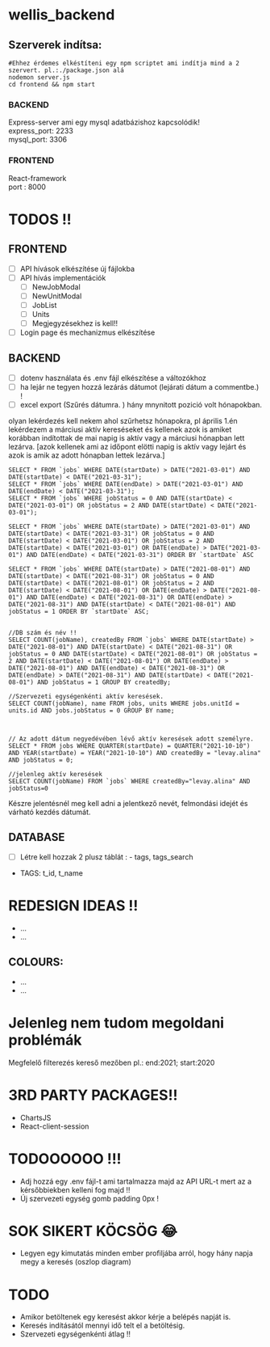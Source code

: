 # wellis_backend
## Szerverek indítsa: 
```SH
#Ehhez érdemes elkéstíteni egy npm scriptet ami indítja mind a 2 szervert. pl.:./package.json alá
nodemon server.js
cd frontend && npm start
```
### BACKEND
Express-server ami egy mysql adatbázishoz kapcsolódik!  
express_port: 2233  
mysql_port: 3306  

### FRONTEND
React-framework  
port
: 8000  

# TODOS !!

## FRONTEND
- [ ] API hívások elkészítése új fájlokba
- [ ] API hívás implementációk 
  - [ ] NewJobModal
  - [ ] NewUnitModal
  - [ ] JobList
  - [ ] Units
  - [ ] Megjegyzésekhez is kell!!
- [ ] Login page és mechanizmus elkészítése

## BACKEND
- [ ] dotenv használata és .env fájl elkészítése a változókhoz
- [ ] ha lejár ne tegyen hozzá lezárás dátumot (lejárati dátum a commentbe.) ! 
- [ ] excel export (Szűrés dátumra. ) hány mnynitott pozició volt hónapokban.

olyan lekérdezés kell nekem ahol szűrhetsz hónapokra, pl április 1.én lekérdezem a márciusi aktív kereséseket és kellenek azok is amiket korábban indítottak de mai napig is aktív vagy a márciusi hónapban lett lezárva.  [azok kellenek ami az időpont elötti napig is aktív vagy lejárt és azok is amik az adott hónapban lettek lezárva.] 

```
SELECT * FROM `jobs` WHERE DATE(startDate) > DATE("2021-03-01") AND DATE(startDate) < DATE("2021-03-31");
SELECT * FROM `jobs` WHERE DATE(endDate) > DATE("2021-03-01") AND DATE(endDate) < DATE("2021-03-31");
SELECT * FROM `jobs` WHERE jobStatus = 0 AND DATE(startDate) < DATE("2021-03-01") OR jobStatus = 2 AND DATE(startDate) < DATE("2021-03-01");

SELECT * FROM `jobs` WHERE DATE(startDate) > DATE("2021-03-01") AND DATE(startDate) < DATE("2021-03-31") OR jobStatus = 0 AND DATE(startDate) < DATE("2021-03-01") OR jobStatus = 2 AND DATE(startDate) < DATE("2021-03-01") OR DATE(endDate) > DATE("2021-03-01") AND DATE(endDate) < DATE("2021-03-31") ORDER BY `startDate` ASC

SELECT * FROM `jobs` WHERE DATE(startDate) > DATE("2021-08-01") AND DATE(startDate) < DATE("2021-08-31") OR jobStatus = 0 AND DATE(startDate) < DATE("2021-08-01") OR jobStatus = 2 AND DATE(startDate) < DATE("2021-08-01") OR DATE(endDate) > DATE("2021-08-01") AND DATE(endDate) < DATE("2021-08-31") OR DATE(endDate) > DATE("2021-08-31") AND DATE(startDate) < DATE("2021-08-01") AND jobStatus = 1 ORDER BY `startDate` ASC;


//DB szám és név !! 
SELECT COUNT(jobName), createdBy FROM `jobs` WHERE DATE(startDate) > DATE("2021-08-01") AND DATE(startDate) < DATE("2021-08-31") OR jobStatus = 0 AND DATE(startDate) < DATE("2021-08-01") OR jobStatus = 2 AND DATE(startDate) < DATE("2021-08-01") OR DATE(endDate) > DATE("2021-08-01") AND DATE(endDate) < DATE("2021-08-31") OR DATE(endDate) > DATE("2021-08-31") AND DATE(startDate) < DATE("2021-08-01") AND jobStatus = 1 GROUP BY createdBy;

//Szervezeti egységenkénti aktív keresések. 
SELECT COUNT(jobName), name FROM jobs, units WHERE jobs.unitId = units.id AND jobs.jobStatus = 0 GROUP BY name;



// Az adott dátum negyedévében lévő aktív keresések adott személyre.
SELECT * FROM jobs WHERE QUARTER(startDate) = QUARTER("2021-10-10") AND YEAR(startDate) = YEAR("2021-10-10") AND createdBy = "levay.alina" AND jobStatus = 0;

//jelenleg aktív keresések 
SELECT COUNT(jobName) FROM `jobs` WHERE createdBy="levay.alina" AND jobStatus=0
```

Készre jelentésnél meg kell adni a jelentkező nevét, felmondási idejét és várható kezdés dátumát.
## DATABASE

- [ ] Létre kell hozzak 2 plusz táblát : - tags, tags_search  
- TAGS: t_id, t_name




# REDESIGN IDEAS !!
- ...
- ...

## COLOURS: 
- ...
- ...


# Jelenleg nem tudom megoldani problémák 
Megfelelő filterezés kereső mezőben pl.: end:2021; start:2020

# 3RD PARTY PACKAGES!!
- ChartsJS
- React-client-session

# TODOOOOOO !!! 

- Adj hozzá egy .env fájl-t ami tartalmazza majd az API URL-t mert az a kérsőbbiekben kelleni fog majd !! 
- Új szervezeti egység gomb padding 0px !
# SOK SIKERT KÖCSÖG :joy:
- Legyen egy kimutatás minden ember profiljába arról, hogy hány napja megy a keresés (oszlop diagram)


# TODO
- Amikor betöltenek egy keresést akkor kérje a belépés napját is. 
- Keresés indításától mennyi idő telt el a betöltésig. 
- Szervezeti egységenkénti átlag !! 
